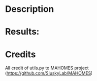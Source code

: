 # Description




# Results:


# Credits

All credit of utils.py to MAHOMES project (https://github.com/SluskyLab/MAHOMES) 
